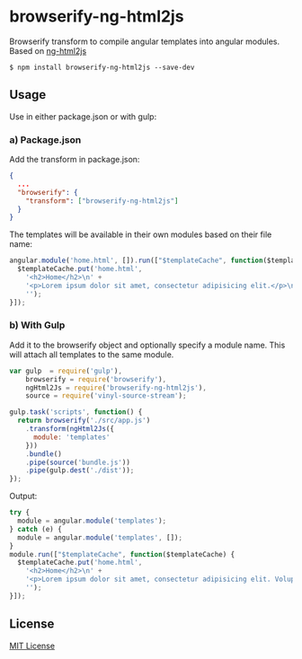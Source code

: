 # browserify-ng-html2js

Browserify transform to compile angular templates into angular modules. Based on [ng-html2js](https://github.com/yaru22/ng-html2js)

```
$ npm install browserify-ng-html2js --save-dev
```

## Usage

Use in either package.json or with gulp:

### a) Package.json

Add the transform in package.json:
```JSON
{  
  ...
  "browserify": {
    "transform": ["browserify-ng-html2js"]
  }
}
```

The templates will be available in their own modules based on their file name:

```JavaScript
angular.module('home.html', []).run(["$templateCache", function($templateCache) {
  $templateCache.put('home.html',
    '<h2>Home</h2>\n' +
    '<p>Lorem ipsum dolor sit amet, consectetur adipisicing elit.</p>\n' +
    '');
}]);
```

### b) With Gulp

Add it to the browserify object and optionally specify a module name. This will attach all templates to the same module.

```JavaScript
var gulp  = require('gulp'),
    browserify = require('browserify'),
    ngHtml2Js = require('browserify-ng-html2js'),
    source = require('vinyl-source-stream');

gulp.task('scripts', function() {
  return browserify('./src/app.js')
    .transform(ngHtml2Js({
      module: 'templates'
    }))
    .bundle()
    .pipe(source('bundle.js'))
    .pipe(gulp.dest('./dist'));
});
```
Output:
```JavaScript
try {
  module = angular.module('templates');
} catch (e) {
  module = angular.module('templates', []);
}
module.run(["$templateCache", function($templateCache) {
  $templateCache.put('home.html',
    '<h2>Home</h2>\n' +
    '<p>Lorem ipsum dolor sit amet, consectetur adipisicing elit. Voluptate commodi, dolor vero. Temporibus eaque aliquam repudiandae dolore nemo, voluptas voluptatibus quod at officiis, voluptates adipisci pariatur expedita, quos ducimus inventore.</p>\n' +
    '');
}]);
```

## License

[MIT License](http://en.wikipedia.org/wiki/MIT_License)
